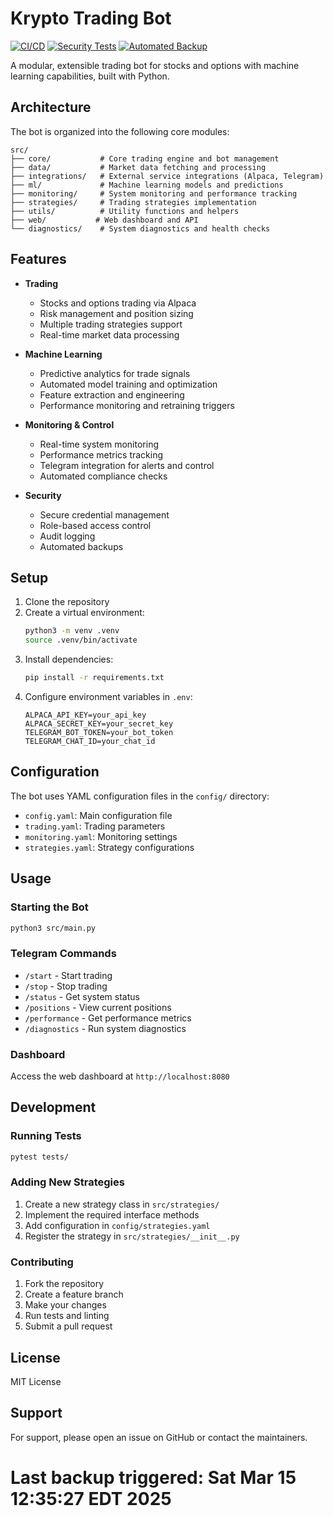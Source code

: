 # Krypto Trading Bot

[![CI/CD](https://github.com/mjcascio/KryptoTheTradingBot/actions/workflows/ci.yml/badge.svg)](https://github.com/mjcascio/KryptoTheTradingBot/actions/workflows/ci.yml)
[![Security Tests](https://github.com/mjcascio/KryptoTheTradingBot/actions/workflows/security.yml/badge.svg)](https://github.com/mjcascio/KryptoTheTradingBot/actions/workflows/security.yml)
[![Automated Backup](https://github.com/mjcascio/KryptoTheTradingBot/actions/workflows/backup.yml/badge.svg)](https://github.com/mjcascio/KryptoTheTradingBot/actions/workflows/backup.yml)

A modular, extensible trading bot for stocks and options with machine learning capabilities, built with Python.

## Architecture

The bot is organized into the following core modules:

```
src/
├── core/           # Core trading engine and bot management
├── data/           # Market data fetching and processing
├── integrations/   # External service integrations (Alpaca, Telegram)
├── ml/             # Machine learning models and predictions
├── monitoring/     # System monitoring and performance tracking
├── strategies/     # Trading strategies implementation
├── utils/          # Utility functions and helpers
├── web/           # Web dashboard and API
└── diagnostics/    # System diagnostics and health checks
```

## Features

- **Trading**
  - Stocks and options trading via Alpaca
  - Risk management and position sizing
  - Multiple trading strategies support
  - Real-time market data processing

- **Machine Learning**
  - Predictive analytics for trade signals
  - Automated model training and optimization
  - Feature extraction and engineering
  - Performance monitoring and retraining triggers

- **Monitoring & Control**
  - Real-time system monitoring
  - Performance metrics tracking
  - Telegram integration for alerts and control
  - Automated compliance checks

- **Security**
  - Secure credential management
  - Role-based access control
  - Audit logging
  - Automated backups

## Setup

1. Clone the repository
2. Create a virtual environment:
   ```bash
   python3 -m venv .venv
   source .venv/bin/activate
   ```
3. Install dependencies:
   ```bash
   pip install -r requirements.txt
   ```
4. Configure environment variables in `.env`:
   ```
   ALPACA_API_KEY=your_api_key
   ALPACA_SECRET_KEY=your_secret_key
   TELEGRAM_BOT_TOKEN=your_bot_token
   TELEGRAM_CHAT_ID=your_chat_id
   ```

## Configuration

The bot uses YAML configuration files in the `config/` directory:
- `config.yaml`: Main configuration file
- `trading.yaml`: Trading parameters
- `monitoring.yaml`: Monitoring settings
- `strategies.yaml`: Strategy configurations

## Usage

### Starting the Bot

```bash
python3 src/main.py
```

### Telegram Commands

- `/start` - Start trading
- `/stop` - Stop trading
- `/status` - Get system status
- `/positions` - View current positions
- `/performance` - Get performance metrics
- `/diagnostics` - Run system diagnostics

### Dashboard

Access the web dashboard at `http://localhost:8080`

## Development

### Running Tests

```bash
pytest tests/
```

### Adding New Strategies

1. Create a new strategy class in `src/strategies/`
2. Implement the required interface methods
3. Add configuration in `config/strategies.yaml`
4. Register the strategy in `src/strategies/__init__.py`

### Contributing

1. Fork the repository
2. Create a feature branch
3. Make your changes
4. Run tests and linting
5. Submit a pull request

## License

MIT License

## Support

For support, please open an issue on GitHub or contact the maintainers.
# Last backup triggered: Sat Mar 15 12:35:27 EDT 2025
